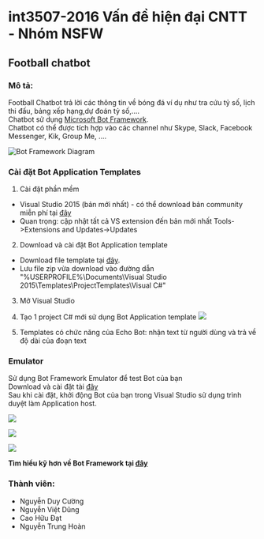 # int3507-2016 Vấn đề hiện đại CNTT - Nhóm NSFW
## **Football chatbot**
### Mô tả:
Football Chatbot trả lời các thông tin về bóng đá ví dụ như tra cứu tỷ số, lịch thi đấu, bảng xếp hạng,dự đoán tỷ số,....</br>
Chatbot sử dụng [Microsoft Bot Framework](https://dev.botframework.com/).</br>
Chatbot có thể được tích hợp vào các channel như Skype, Slack, Facebook Messenger, Kik, Group Me, ....</br>

![Bot Framework Diagram](http://docs.botframework.com/en-us/images/faq-overview/botframework_overview_july.png)
### Cài đặt Bot Application Templates
1. Cài đặt phần mềm
 * Visual Studio 2015 (bản mới nhất) - có thể download bản community miễn phí tại [đây](www.visualstudio.com)
 * Quan trọng: cập nhật tất cả VS extension đến bản mới nhất Tools->Extensions and Updates->Updates
 2. Download và cài đặt Bot Application template
 * Download file template tại [đây](http://aka.ms/bf-bc-vstemplate).
 * Lưu file zip vừa download vào đường dẫn</br>
 "%USERPROFILE%\Documents\Visual Studio 2015\Templates\ProjectTemplates\Visual C#\"
 3. Mở Visual Studio
 4. Tạo 1 project C# mới sử dụng Bot Application template
 ![](https://docs.botframework.com/en-us/images/connector/connector-getstarted-create-project.png)
 
 5. Templates có chức năng của Echo Bot: nhận text từ người dùng và trả về độ dài của đoạn text
 ### Emulator
 Sử dụng Bot Framework Emulator để test Bot của bạn</br>
 Download và cài đặt tài [đây](https://aka.ms/bf-bc-emulator)</br>
 Sau khi cài đặt, khởi động Bot của bạn trong Visual Studio sử dụng trình duyệt làm Application host.
  
  ![](https://docs.botframework.com/en-us/images/connector/connector-getstarted-start-bot-locally.png)
  
  ![](https://docs.botframework.com/en-us/images/connector/connector-getstarted-bot-running-localhost.png)
  
  ![](https://docs.botframework.com/en-us/images/connector/connector-getstarted-test-conversation-emulator.png)

**Tìm hiểu kỹ hơn về Bot Framework tại [đây](http://docs.botframework.com/)**
### Thành viên:
* Nguyễn Duy Cường
* Nguyễn Việt Dũng
* Cao Hữu Đạt
* Nguyễn Trung Hoàn